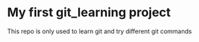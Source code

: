 # My first git_learning project

This repo is only used to learn git and try different git commands
